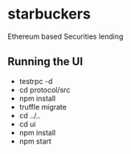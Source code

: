 # starbuckers
Ethereum based Securities lending

Running the UI
--------------

- testrpc -d
- cd protocol/src
- npm install
- truffle migrate
- cd ../..
- cd ui
- npm install
- npm start
